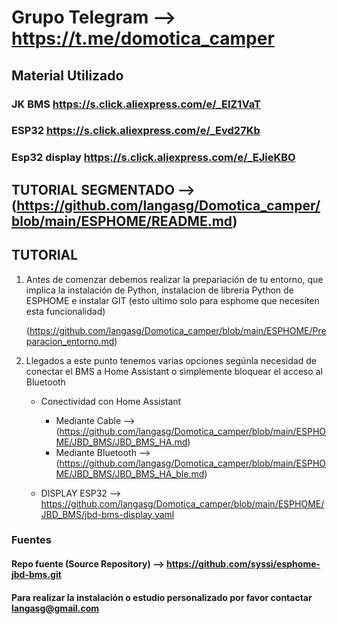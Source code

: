 # Grupo Telegram --> https://t.me/domotica_camper


## Material Utilizado

### JK BMS https://s.click.aliexpress.com/e/_EIZ1VaT

### ESP32 https://s.click.aliexpress.com/e/_Evd27Kb

### Esp32 display https://s.click.aliexpress.com/e/_EJieKBO




## TUTORIAL SEGMENTADO --> (https://github.com/langasg/Domotica_camper/blob/main/ESPHOME/README.md)



## TUTORIAL

1. Antes de comenzar debemos realizar la prepariación de tu entorno, que implica la instalación de Python, instalacion de libreria Python de ESPHOME e instalar GIT (esto ultimo solo para esphome que necesiten esta funcionalidad)
  
   (https://github.com/langasg/Domotica_camper/blob/main/ESPHOME/Preparacion_entorno.md)

2. Llegados a este punto tenemos varias opciones segúnla necesidad de conectar el BMS a Home Assistant o simplemente bloquear el acceso al Bluetooth

     - Conectividad con Home Assistant
        - Mediante Cable --> (https://github.com/langasg/Domotica_camper/blob/main/ESPHOME/JBD_BMS/JBD_BMS_HA.md)
        - Mediante Bluetooth --> (https://github.com/langasg/Domotica_camper/blob/main/ESPHOME/JBD_BMS/JBD_BMS_HA_ble.md)
           
     - DISPLAY ESP32 --> https://github.com/langasg/Domotica_camper/blob/main/ESPHOME/JBD_BMS/jbd-bms-display.yaml
  
        
### Fuentes

#### Repo fuente (Source Repository) --> https://github.com/syssi/esphome-jbd-bms.git


#### Para realizar la instalación o estudio personalizado por favor contactar langasg@gmail.com
